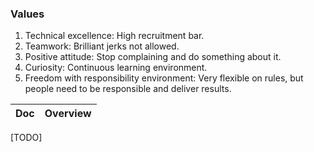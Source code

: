 ### Values

1. Technical excellence: High recruitment bar.
2. Teamwork: Brilliant jerks not allowed.
3. Positive attitude: Stop complaining and do something about it.
4. Curiosity: Continuous learning environment.
5. Freedom with responsibility environment: Very flexible on rules, but people need to be responsible and deliver results.

<!-- prettier-ignore-start -->
<!-- start_toc -->
| Doc | Overview |
|--|--|

<!-- end_toc -->
<!-- prettier-ignore-end -->

[TODO]